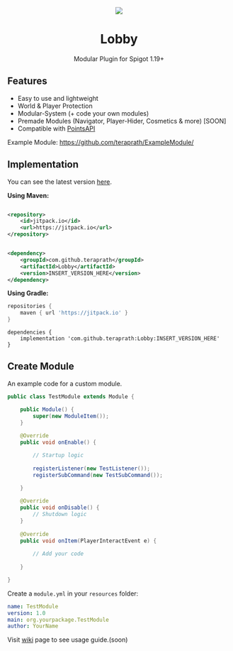 <!--suppress HtmlDeprecatedAttribute -->
<div align="center">

[![](https://jitpack.io/v/teraprath/Lobby.svg)](https://jitpack.io/#teraprath/Lobby)
<div>
    <h1>Lobby</h1>
    <p>Modular Plugin for Spigot 1.19+<p>
</div>
</div>

## Features

- Easy to use and lightweight
- World & Player Protection
- Modular-System (+ code your own modules)
- Premade Modules (Navigator, Player-Hider, Cosmetics & more) [SOON]
- Compatible with [PointsAPI](https://github.com/teraprath/PointsAPI)

Example Module: https://github.com/teraprath/ExampleModule/

## Implementation

You can see the latest version [here](https://github.com/teraprath/Lobby/releases/latest).

**Using Maven:**

````xml

<repository>
    <id>jitpack.io</id>
    <url>https://jitpack.io</url>
</repository>
````

````xml

<dependency>
    <groupId>com.github.teraprath</groupId>
    <artifactId>Lobby</artifactId>
    <version>INSERT_VERSION_HERE</version>
</dependency>
````

**Using Gradle:**
````groovy
repositories {
    maven { url 'https://jitpack.io' }
}
````
````
dependencies {
    implementation 'com.github.teraprath:Lobby:INSERT_VERSION_HERE'
}
````

## Create Module
An example code for a custom module.


```java
public class TestModule extends Module {

    public Module() {
        super(new ModuleItem());
    }
    
    @Override
    public void onEnable() {

        // Startup logic
        
        registerListener(new TestListener());
        registerSubCommand(new TestSubCommand());
        
    }

    @Override
    public void onDisable() {
        // Shutdown logic
    }
    
    @Override
    public void onItem(PlayerInteractEvent e) {
    
        // Add your code
       
    }

}

```
Create a `module.yml` in your `resources` folder:
```yaml
name: TestModule
version: 1.0
main: org.yourpackage.TestModule
author: YourName
```

Visit [wiki](https://github.com/teraprath/Lobby/wiki/) page to see usage guide.(soon)
